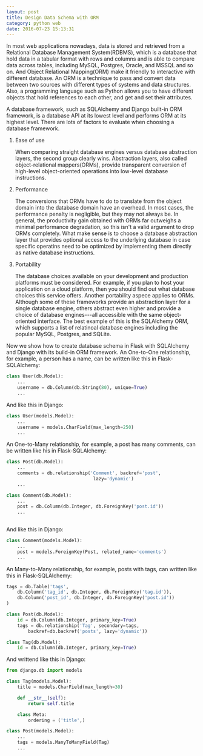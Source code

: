 ```yaml
---
layout: post
title: Design Data Schema with ORM
category: python web
date: 2016-07-23 15:13:31
---
```


In most web applications nowadays, data is stored and retrieved from a Relational Database Management System(RDBMS), which is a database that hold data in a tabular format with rows and columns and is able to compare data across tables, including MySQL, Postgres, Oracle, and MSSQL and so on. And Object Relational Mapping(ORM) make it friendly to interactive with different database. An ORM is a technique to pass and convert data between two sources with different types of systems and data structures. Also, a programming language such as Python allows you to have different objects that hold references to each other, and get and set their attributes.

A database framework, such as SQLAlchemy and Django built-in ORM framework, is a database API at its lowest level and performs ORM at its highest level. There are lots of factors to evaluate when choosing a database framework.

1. Ease of use

    When comparing straight database engines versus database abstraction layers, the second group clearly wins. Abstraction layers, also called object-relational mappers(ORMs), provide transparent conversion of high-level object-oriented operations into low-level database instructions.

2. Performance

    The conversions that ORMs have to do to translate from the object domain into the database domain have an overhead. In most cases, the performance penalty is negligible, but they may not always be. In general, the productivity gain obtained with ORMs far outweighs a minimal performance degradation, so this isn't a valid argument to drop ORMs completely. What make sense is to choose a database abstraction layer that provides optional access to the underlying database in case specific operatins need to be optimized by implementing them directly as native database instructions.

3. Portability

   The database choices available on your development and production platforms must be considered. For example, if you plan to host your application on a cloud platform, then you should find out what database choices this service offers. Another portability aspece applies to ORMs. Although some of these frameworks provide an abstraction layer for a single database engine, others abstract even higher and provide a choice of database engines---all accessible with the same object-oriented interface. The best example of this is the SQLAlchemy ORM, which supports a list of relatinoal database engines including the popular MySQL, Postgres, and SQLite.

Now we show how to create database schema in Flask with SQLAlchemy and Django with its build-in ORM framework. An One-to-One relationship, for example, a person has a name, can be written like this in Flask-SQLAlchemy:

```python
class User(db.Model):
    ...
    username = db.Column(db.String(80), unique=True)
    ...
```

And like this in Django:

```python
class User(models.Model):
    ...
    username = models.CharField(max_length=250)
    ...
```
An One-to-Many relationship, for example, a post has many comments, can be written like his in Flask-SQLAlchemy:

```python
class Post(db.Model):
    ...
    comments = db.relationship('Comment', backref='post',
                                lazy='dynamic')
    ...

class Comment(db.Model):
    ...
    post = db.Column(db.Integer, db.ForeignKey('post.id'))
    ...
    
```
And like this in Django:

```python
class Comment(models.Model):
    ...
    post = models.ForeignKey(Post, related_name='comments')
    ...
```
An Many-to-Many relationship, for example, posts with tags, can written like this in Flask-SQLAlchemy:

```python
tags = db.Table('tags',
    db.Column('tag_id', db.Integer, db.ForeignKey('tag.id')),
    db.Column('post_id', db.Integer, db.ForeignKey('post.id'))
)

class Post(db.Model):
    id = db.Column(db.Integer, primary_key=True)
    tags = db.relationship('Tag', secondary=tags,
        backref=db.backref('posts', lazy='dynamic'))

class Tag(db.Model):
    id = db.Column(db.Integer, primary_key=True)
```
And writtend like this in Django:

```python
from django.db import models

class Tag(models.Model):
    title = models.CharField(max_length=30)

    def __str__(self):            
        return self.title

    class Meta:
        ordering = ('title',)

class Post(models.Model):
    ...
    tags = models.ManyToManyField(Tag)
    ...
```


